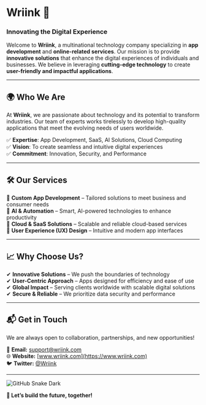 # Wriink 🚀  
### **Innovating the Digital Experience**  

Welcome to **Wriink**, a multinational technology company specializing in **app development** and **online-related services**. Our mission is to provide **innovative solutions** that enhance the digital experiences of individuals and businesses. We believe in leveraging **cutting-edge technology** to create **user-friendly and impactful applications**.

---

## 🌍 **Who We Are**  
At **Wriink**, we are passionate about technology and its potential to transform industries. Our team of experts works tirelessly to develop high-quality applications that meet the evolving needs of users worldwide.  

✅ **Expertise**: App Development, SaaS, AI Solutions, Cloud Computing  
✅ **Vision**: To create seamless and intuitive digital experiences  
✅ **Commitment**: Innovation, Security, and Performance  

---

## 🛠 **Our Services**  
🔹 **Custom App Development** – Tailored solutions to meet business and consumer needs  
🔹 **AI & Automation** – Smart, AI-powered technologies to enhance productivity  
🔹 **Cloud & SaaS Solutions** – Scalable and reliable cloud-based services  
🔹 **User Experience (UX) Design** – Intuitive and modern app interfaces  

---

## 📈 **Why Choose Us?**  
✔ **Innovative Solutions** – We push the boundaries of technology  
✔ **User-Centric Approach** – Apps designed for efficiency and ease of use  
✔ **Global Impact** – Serving clients worldwide with scalable digital solutions  
✔ **Secure & Reliable** – We prioritize data security and performance  

---

## 📬 **Get in Touch**  
We are always open to collaboration, partnerships, and new opportunities!  

📧 **Email:** [support@wriink.com](mailto:support@wriink.com)  
🌐 **Website:** [www.wriink.com](https://www.wriink.com)  
🐦 **Twitter:** [@Wriink](https://twitter.com/wriink)  

---

![GitHub Snake Dark](https://github.com/wriink/snk/raw/output/github-snake-dark.svg?palette=github-dark)

**🚀 Let’s build the future, together!**



<!---
Wriink/Wriink is a ✨ special ✨ repository because its `README.md` (this file) appears on your GitHub profile.
You can click the Preview link to take a look at your changes.
--->
